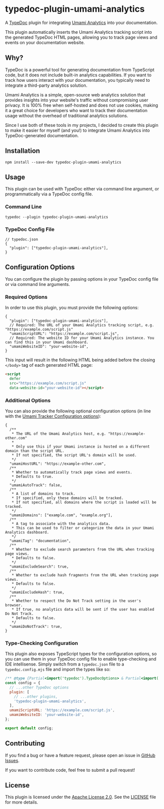 # typedoc-plugin-umami-analytics

A [TypeDoc](https://typedoc.org/) plugin for integrating [Umami Analytics](https://umami.is/docs) into your documentation.

This plugin automatically inserts the Umami Analytics tracking script into the generated TypeDoc HTML pages, allowing you to track page views and events on your documentation website.

## Why?

TypeDoc is a powerful tool for generating documentation from TypeScript code, but it does not include built-in analytics capabilities. If you want to track how users interact with your documentation, you typically need to integrate a third-party analytics solution.

Umami Analytics is a simple, open-source web analytics solution that provides insights into your website's traffic without compromising user privacy. It is 100% free when self-hosted and does not use cookies, making it a great choice for developers who want to track their documentation usage without the overhead of traditional analytics solutions.

Since I use both of these tools in my projects, I decided to create this plugin to make it easier for myself (and you!) to integrate Umami Analytics into TypeDoc-generated documentation.

## Installation

```
npm install --save-dev typedoc-plugin-umami-analytics
```

## Usage

This plugin can be used with TypeDoc either via command line argument, or programmatically via a TypeDoc config file.

### Command Line

```
typedoc --plugin typedoc-plugin-umami-analytics
```

### TypeDoc Config File

```jsonc
// typedoc.json
{
  "plugin": ["typedoc-plugin-umami-analytics"],
}
```

## Configuration Options

You can configure the plugin by passing options in your TypeDoc config file or via command line arguments.

### Required Options

In order to use this plugin, you must provide the following options:

```jsonc
{
  "plugin": ["typedoc-plugin-umami-analytics"],
  // Required: The URL of your Umami Analytics tracking script, e.g. "https://example.com/script.js"
  "umamiScriptURL": "https://example.com/script.js",
  // Required: The website ID for your Umami Analytics instance. You can find this in your Umami dashboard.
  "umamiWebsiteID": "your-website-id",
}
```

This input will result in the following HTML being added before the closing `</body>` tag of each generated HTML page:

```html
<script
  defer
  src="https://example.com/script.js"
  data-website-id="your-website-id"></script>
```

### Additional Options

You can also provide the following optional configuration options (in line with the [Umami Tracker Configuration options](https://umami.is/docs/tracker-configuration)):

```jsonc
{
  /**
   * The URL of the Umami Analytics host, e.g. "https://example-other.com"
   *
   * Only use this if your Umami instance is hosted on a different domain than the script URL.
   * If not specified, the script URL's domain will be used.
   */
  "umamiHostURL": "https://example-other.com",
  /**
   * Whether to automatically track page views and events.
   * Defaults to true.
   */
  "umamiAutoTrack": false,
  /**
   * A list of domains to track.
   * If specified, only these domains will be tracked.
   * If not specified, all domains where the script is loaded will be tracked.
   */
  "umamiDomains": ["example.com", "example.org"],
  /**
   * A tag to associate with the analytics data.
   * This can be used to filter or categorize the data in your Umami Analytics dashboard.
   */
  "umamiTag": "documentation",
  /**
   * Whether to exclude search parameters from the URL when tracking page views.
   * Defaults to false.
   */
  "umamiExcludeSearch": true,
  /**
   * Whether to exclude hash fragments from the URL when tracking page views.
   * Defaults to false.
   */
  "umamiExcludeHash": true,
  /**
   * Whether to respect the Do Not Track setting in the user's browser.
   * If true, no analytics data will be sent if the user has enabled Do Not Track.
   * Defaults to false.
   */
  "umamiDoNotTrack": true,
}
```

### Type-Checking Configuration

This plugin also exposes TypeScript types for the configuration options, so you can use them in your TypeDoc config file to enable type-checking and IDE intellisense. Simply switch from a `typedoc.json` file to a `typedoc.config.mjs` file and import the types like so:

```javascript
/** @type {Partial<import('typedoc').TypeDocOptions> & Partial<import('typedoc-plugin-umami-analytics').Config>} */
const config = {
  // ...other TypeDoc options
  plugin: [
    // ...other plugins,
    'typedoc-plugin-umami-analytics',
  ],
  umamiScriptURL: 'https://example.com/script.js',
  umamiWebsiteID: 'your-website-id',
};

export default config;
```

## Contributing

If you find a bug or have a feature request, please open an issue in [GitHub Issues](https://github.com/charles4221/typedoc-plugin-umami-analytics/issues).

If you want to contribute code, feel free to submit a pull request!

## License

This plugin is licensed under the [Apache License 2.0](https://www.apache.org/licenses/LICENSE-2.0). See the [LICENSE](LICENSE) file for more details.
